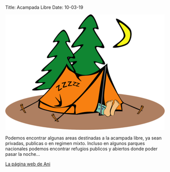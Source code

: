 Title: Acampada Libre
Date: 10-03-19

![camping](images/camping.png)

Podemos encontrar algunas areas destinadas a la acampada libre, ya sean privadas, publicas o en regimen mixto. Incluso en algunos parques nacionales podemos encontrar refugios publicos y abiertos donde poder pasar la noche...

[La página web de Ani](https://www.ani4x4.com)
